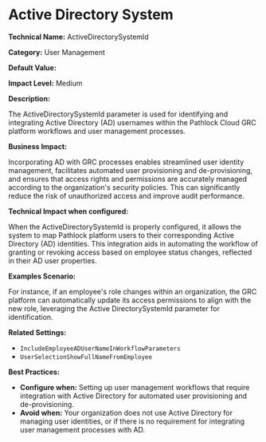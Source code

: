 # Active Directory System

**Technical Name:** ActiveDirectorySystemId

**Category:** User Management

**Default Value:**

**Impact Level:** Medium

**Description:**

The ActiveDirectorySystemId parameter is used for identifying and integrating Active Directory (AD) usernames within the Pathlock Cloud GRC platform workflows and user management processes. 

**Business Impact:**

Incorporating AD with GRC processes enables streamlined user identity management, facilitates automated user provisioning and de-provisioning, and ensures that access rights and permissions are accurately managed according to the organization's security policies. This can significantly reduce the risk of unauthorized access and improve audit performance.

**Technical Impact when configured:**

When the ActiveDirectorySystemId is properly configured, it allows the system to map Pathlock platform users to their corresponding Active Directory (AD) identities. This integration aids in automating the workflow of granting or revoking access based on employee status changes, reflected in their AD user properties.

**Examples Scenario:**

For instance, if an employee's role changes within an organization, the GRC platform can automatically update its access permissions to align with the new role, leveraging the Active DirectorySystemId parameter for identification.

**Related Settings:**

- `IncludeEmployeeADUserNameInWorkflowParameters`
- `UserSelectionShowFullNameFromEmployee`

**Best Practices:** 

- **Configure when:** Setting up user management workflows that require integration with Active Directory for automated user provisioning and de-provisioning.
- **Avoid when:** Your organization does not use Active Directory for managing user identities, or if there is no requirement for integrating user management processes with AD.